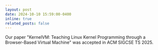 ```yaml
---
layout: post
date: 2024-10-10 15:59:00-0400
inline: true
related_posts: false
---
```


Our paper "KernelVM: Teaching Linux Kernel Programming through a Browser-Based Virtual Machine" was accepted in ACM SIGCSE TS 2025.
